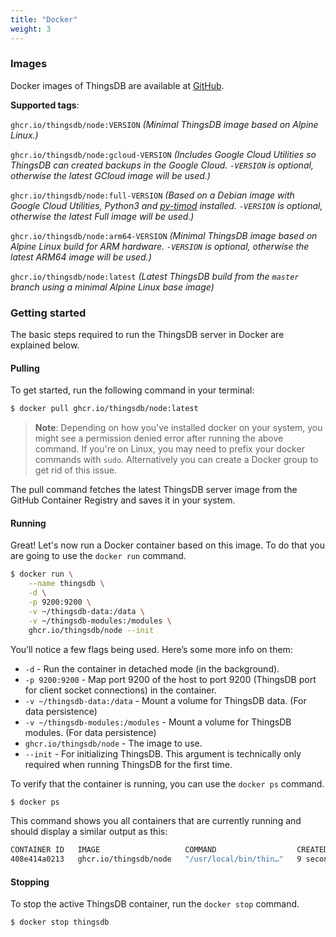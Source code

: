 ```yaml
---
title: "Docker"
weight: 3
---
```


### Images

Docker images of ThingsDB are available at [GitHub](https://github.com/thingsdb/ThingsDB/pkgs/container/node/).

**Supported tags**:

`ghcr.io/thingsdb/node:VERSION` _(Minimal ThingsDB image based on Alpine Linux.)_

`ghcr.io/thingsdb/node:gcloud-VERSION` _(Includes Google Cloud Utilities so ThingsDB can created backups in the Google Cloud. `-VERSION` is optional, otherwise the latest GCloud image will be used.)_

`ghcr.io/thingsdb/node:full-VERSION` _(Based on a Debian image with Google Cloud Utilities, Python3 and [py-timod](https://pypi.org/project/py-timod/) installed. `-VERSION` is optional, otherwise the latest Full image will be used.)_

`ghcr.io/thingsdb/node:arm64-VERSION` _(Minimal ThingsDB image based on Alpine Linux build for ARM hardware. `-VERSION` is optional, otherwise the latest ARM64 image will be used.)_

`ghcr.io/thingsdb/node:latest` _(Latest ThingsDB build from the `master` branch using a minimal Alpine Linux base image)_

### Getting started

The basic steps required to run the ThingsDB server in Docker are explained below.

#### Pulling

To get started, run the following command in your terminal:

```bash
$ docker pull ghcr.io/thingsdb/node:latest
```

> **Note**: Depending on how you've installed docker on your system, you might see a permission denied error after running the above command. If you're on Linux, you may need to prefix your docker commands with `sudo`. Alternatively you can create a Docker group to get rid of this issue.

The pull command fetches the latest ThingsDB server image from the GitHub Container Registry and saves it in your system.

#### Running

Great! Let's now run a Docker container based on this image. To do that you are going to use the `docker run` command.

```bash
$ docker run \
    --name thingsdb \
    -d \
    -p 9200:9200 \
    -v ~/thingsdb-data:/data \
    -v ~/thingsdb-modules:/modules \
    ghcr.io/thingsdb/node --init
```

You’ll notice a few flags being used. Here’s some more info on them:

- `-d` - Run the container in detached mode (in the background).
- `-p 9200:9200` - Map port 9200 of the host to port 9200 (ThingsDB port for client socket connections) in the container.
- `-v ~/thingsdb-data:/data` - Mount a volume for ThingsDB data. (For data persistence)
- `-v ~/thingsdb-modules:/modules` - Mount a volume for ThingsDB modules. (For data persistence)
- `ghcr.io/thingsdb/node` - The image to use.
- `--init` - For initializing ThingsDB. This argument is technically only required when running ThingsDB for the first time.

To verify that the container is running, you can use the `docker ps` command.

```bash
$ docker ps
```

This command shows you all containers that are currently running and should display a similar output as this:

```bash
CONTAINER ID   IMAGE                   COMMAND                  CREATED         STATUS         PORTS                                                                     NAMES
408e414a0213   ghcr.io/thingsdb/node   "/usr/local/bin/thin…"   9 seconds ago   Up 8 seconds   8080/tcp, 9210/tcp, 9220/tcp, 0.0.0.0:9200->9200/tcp, :::9200->9200/tcp   thingsdb
```

#### Stopping

To stop the active ThingsDB container, run the `docker stop` command.

```bash
$ docker stop thingsdb
```
